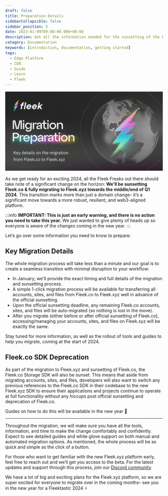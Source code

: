 ```yaml
---
draft: false
title: Preparation Details
sidebarCollapsible: false
sidebar_position: 5
date: 2023-01-09T09:00:00.000+00:00
description: Get all the information needed for the sunsetting of the Fleek.co Platform.
category: Documentation
keywords: [introduction, documentation, getting started]
tags:
  - Edge Platform
  - CDN
  - Guide
  - Learn
  - Fleek
---
```


![](../images/migration-details.png)

As we get ready for an exciting 2024, all the Fleek Freaks out there should take note of a significant change on the horizon: **We'll be sunsetting Fleek.co & fully migrating to Fleek.xyz towards the middle/end of Q1 2024.** This transition marks more than just a domain change– it’s a significant move towards a more robust, resilient, and web3-aligned platform.

:::info
**IMPORTANT: This is just an early warning, and there is no action you need to take this year.** We just wanted to give plenty of heads up so everyone is aware of the changes coming in the new year.
:::

Let’s go over some information you need to know to prepare:

## Key Migration Details

The whole migration process will take less than a minute and our goal is to create a seamless transition with minimal disruption to your workflow:

- In January, we'll provide the exact timing and full details of the migration and sunsetting process.
- A simple 1-click migration process will be available for transferring all accounts, sites, and files from Fleek.co to Fleek.xyz well in advance of the official sunsetting.
- Upon the official sunsetting deadline, any remaining Fleek.co accounts, sites, and files will be auto-migrated (so nothing is lost in the move).
- After you migrate (either before or after official sunsetting of Fleek.co), accessing/managing your accounts, sites, and files on Fleek.xyz will be exactly the same.

Stay tuned for more information, as well as the rollout of tools and guides to help you migrate, coming at the start of 2024.

## Fleek.co SDK Deprecation

As part of the migration to Fleek.xyz and sunsetting of Fleek.co, the Fleek.co Storage SDK will also be sunset. This means that aside from migrating accounts, sites, and files, developers will also want to switch any previous references to the Fleek.co SDK in their codebase to the new Fleek.xyz SDK to ensure their applications and projects continue to operate at full functionality without any hiccups post official sunsetting and deprecation of Fleek.co.

Guides on how to do this will be available in the new year 🤙

---

Throughout the migration, we will make sure you have all the tools, information, and time to make the change comfortably and confidently. Expect to see detailed guides and white glove support on both manual and automated migration options. As mentioned, the whole process will be as quick and simple as the click of a button.

For those who want to get familiar with the new Fleek.xyz platform early, feel free to reach out and we’ll get you access to the beta. For the latest updates and support through this process, join our [Discord community](http://discord.gg/fleek).

We have a lot of big and exciting plans for the Fleek.xyz platform, so we are super excited for everyone to migrate over in the coming months– see you in the new year for a Fleektastic 2024 ⚡
